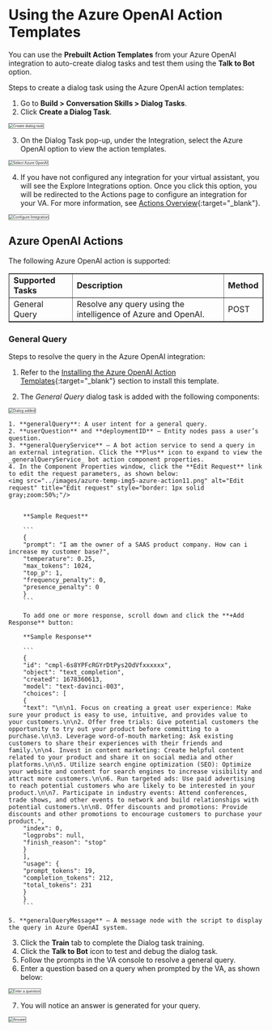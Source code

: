 # **Using the Azure OpenAI Action Templates**

You can use the **Prebuilt Action Templates** from your Azure OpenAI integration to auto-create dialog tasks and test them using the **Talk to Bot** option.

Steps to create a dialog task using the Azure OpenAI action templates:

1. Go to **Build > Conversation Skills > Dialog Tasks**.
2. Click **Create a Dialog Task**.  
<img src="../images/azure-temp-img1-create-dailog-task.png" alt="Create dialog task" title="Create dialog task" style="border: 1px solid gray;zoom:50%;"/>

3. On the Dialog Task pop-up, under the Integration, select the Azure OpenAI option to view the action templates.  
<img src="../images/configure-azure-img20-azure-action9.png" alt="Select Azure OpenAI" title="Select Azure OpenAI" style="border: 1px solid gray;zoom:50%;"/>

4. If you have not configured any integration for your virtual assistant, you will see the Explore Integrations option. Once you click this option, you will be redirected to the Actions page to configure an integration for your VA. For more information, see [Actions Overview](../../actions){:target="_blank"}.  
<img src="../images/azure-temp-img3-create-dialog-new.png" alt="Configure Integration" title="Configure Integration" style="border: 1px solid gray;zoom:50%;"/>


## Azure OpenAI Actions

The following Azure OpenAI action is supported:


<table border="1">
  <tr>
   <td><strong>Supported Tasks</strong>
   </td>
   <td><strong>Description</strong>
   </td>
   <td><strong>Method</strong>
   </td>
  </tr>
  <tr>
   <td>General Query
   </td>
   <td>Resolve any query using the intelligence of Azure and OpenAI.
   </td>
   <td>POST
   </td>
  </tr>
</table>



### General Query

Steps to resolve the query in the Azure OpenAI integration:


1. Refer to the [Installing the Azure OpenAI Action Templates](../configuring-the-azure-openai-action/#step-3-install-the-azure-openai-action-templates){:target="_blank"} section to install this template.

2. The _General Query_ dialog task is added with the following components:  
<img src="../images/configure-azure-img21-azure-action10.png" alt="Dialog added" title="Dialog added" style="border: 1px solid gray;zoom:50%;"/>

    1. **generalQuery**: A user intent for a general query.
    2. **userQuestion** and **deploymentID** – Entity nodes pass a user’s question.
    3. **generalQueryService** – A bot action service to send a query in an external integration. Click the **Plus** icon to expand to view the _generalQueryService_ bot action component properties.
    4. In the Component Properties window, click the **Edit Request** link to edit the request parameters, as shown below:  
    <img src="../images/azure-temp-img5-azure-action11.png" alt="Edit request" title="Edit request" style="border: 1px solid gray;zoom:50%;"/>  
      

        **Sample Request**

        ```
        {
        "prompt": "I am the owner of a SAAS product company. How can i increase my customer base?",
        "temperature": 0.25,
        "max_tokens": 1024, 
        "top_p": 1, 
        "frequency_penalty": 0, 
        "presence_penalty": 0 
        }
        ```

        To add one or more response, scroll down and click the **+Add Response** button:

        **Sample Response**

        ```
        {
        "id": "cmpl-6s8YPFcRGYrDtPys2OdVfxxxxxx", 
        "object": "text_completion", 
        "created": 1678360613, 
        "model": "text-davinci-003", 
        "choices": [ 
        { 
        "text": "\n\n1. Focus on creating a great user experience: Make sure your product is easy to use, intuitive, and provides value to your customers.\n\n2. Offer free trials: Give potential customers the opportunity to try out your product before committing to a purchase.\n\n3. Leverage word-of-mouth marketing: Ask existing customers to share their experiences with their friends and family.\n\n4. Invest in content marketing: Create helpful content related to your product and share it on social media and other platforms.\n\n5. Utilize search engine optimization (SEO): Optimize your website and content for search engines to increase visibility and attract more customers.\n\n6. Run targeted ads: Use paid advertising to reach potential customers who are likely to be interested in your product.\n\n7. Participate in industry events: Attend conferences, trade shows, and other events to network and build relationships with potential customers.\n\n8. Offer discounts and promotions: Provide discounts and other promotions to encourage customers to purchase your product.", 
        "index": 0, 
        "logprobs": null, 
        "finish_reason": "stop" 
        } 
        ], 
        "usage": { 
        "prompt_tokens": 19, 
        "completion_tokens": 212, 
        "total_tokens": 231 
        } 
        } 
        ```  

    5. **generalQueryMessage** – A message node with the script to display the query in Azure OpenAI system. 

3. Click the **Train** tab to complete the Dialog task training.
4. Click the **Talk to Bot** icon to test and debug the dialog task.
5. Follow the prompts in the VA console to resolve a general query.
6. Enter a question based on a query when prompted by the VA, as shown below:  
<img src="../images/azure-temp-img6-azure-action12.png" alt="Enter a question" title="Enter a question" style="border: 1px solid gray;zoom:50%;"/>

7. You will notice an answer is generated for your query.  
<img src="../images/azure-temp-img7-azure-action13.png" alt="Answer" title="Answer" style="border: 1px solid gray;zoom:50%;"/>